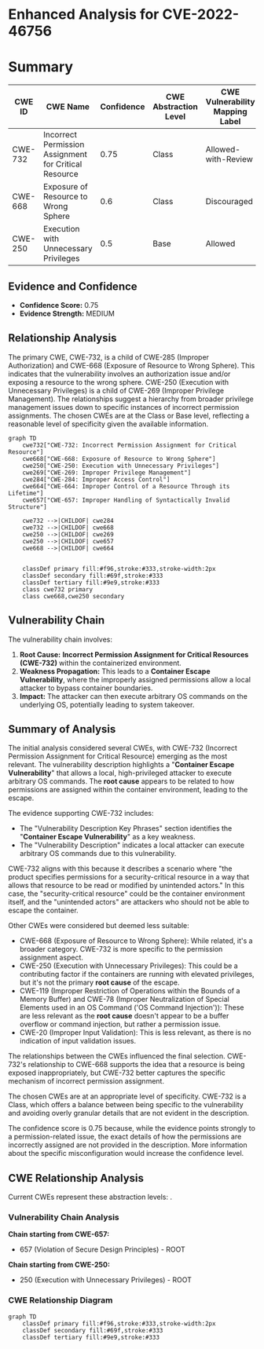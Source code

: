 # Enhanced Analysis for CVE-2022-46756

# Summary
| CWE ID | CWE Name | Confidence | CWE Abstraction Level | CWE Vulnerability Mapping Label | CWE-Vulnerability Mapping Notes |
|---|---|---|---|---|---|
| CWE-732 | Incorrect Permission Assignment for Critical Resource | 0.75 | Class | Allowed-with-Review | Primary CWE |
| CWE-668 | Exposure of Resource to Wrong Sphere | 0.6 | Class | Discouraged | Secondary Candidate |
| CWE-250 | Execution with Unnecessary Privileges | 0.5 | Base | Allowed | Secondary Candidate |

## Evidence and Confidence

*   **Confidence Score:** 0.75
*   **Evidence Strength:** MEDIUM

## Relationship Analysis
The primary CWE, CWE-732, is a child of CWE-285 (Improper Authorization) and CWE-668 (Exposure of Resource to Wrong Sphere). This indicates that the vulnerability involves an authorization issue and/or exposing a resource to the wrong sphere. CWE-250 (Execution with Unnecessary Privileges) is a child of CWE-269 (Improper Privilege Management). The relationships suggest a hierarchy from broader privilege management issues down to specific instances of incorrect permission assignments. The chosen CWEs are at the Class or Base level, reflecting a reasonable level of specificity given the available information.

```mermaid
graph TD
    cwe732["CWE-732: Incorrect Permission Assignment for Critical Resource"]
    cwe668["CWE-668: Exposure of Resource to Wrong Sphere"]
    cwe250["CWE-250: Execution with Unnecessary Privileges"]
    cwe269["CWE-269: Improper Privilege Management"]
    cwe284["CWE-284: Improper Access Control"]
    cwe664["CWE-664: Improper Control of a Resource Through its Lifetime"]
    cwe657["CWE-657: Improper Handling of Syntactically Invalid Structure"]

    cwe732 -->|CHILDOF| cwe284
    cwe732 -->|CHILDOF| cwe668
    cwe250 -->|CHILDOF| cwe269
    cwe250 -->|CHILDOF| cwe657
    cwe668 -->|CHILDOF| cwe664
    

    classDef primary fill:#f96,stroke:#333,stroke-width:2px
    classDef secondary fill:#69f,stroke:#333
    classDef tertiary fill:#9e9,stroke:#333
    class cwe732 primary
    class cwe668,cwe250 secondary
```

## Vulnerability Chain
The vulnerability chain involves:

1.  **Root Cause:** **Incorrect Permission Assignment for Critical Resources (CWE-732)** within the containerized environment.
2.  **Weakness Propagation:** This leads to a **Container Escape Vulnerability**, where the improperly assigned permissions allow a local attacker to bypass container boundaries.
3.  **Impact:** The attacker can then execute arbitrary OS commands on the underlying OS, potentially leading to system takeover.

## Summary of Analysis
The initial analysis considered several CWEs, with CWE-732 (Incorrect Permission Assignment for Critical Resource) emerging as the most relevant. The vulnerability description highlights a "**Container Escape Vulnerability**" that allows a local, high-privileged attacker to execute arbitrary OS commands. The **root cause** appears to be related to how permissions are assigned within the container environment, leading to the escape.

The evidence supporting CWE-732 includes:
*   The "Vulnerability Description Key Phrases" section identifies the "**Container Escape Vulnerability**" as a key weakness.
*   The "Vulnerability Description" indicates a local attacker can execute arbitrary OS commands due to this vulnerability.

CWE-732 aligns with this because it describes a scenario where "the product specifies permissions for a security-critical resource in a way that allows that resource to be read or modified by unintended actors." In this case, the "security-critical resource" could be the container environment itself, and the "unintended actors" are attackers who should not be able to escape the container.

Other CWEs were considered but deemed less suitable:

*   CWE-668 (Exposure of Resource to Wrong Sphere): While related, it's a broader category. CWE-732 is more specific to the permission assignment aspect.
*   CWE-250 (Execution with Unnecessary Privileges): This could be a contributing factor if the containers are running with elevated privileges, but it's not the primary **root cause** of the escape.
*   CWE-119 (Improper Restriction of Operations within the Bounds of a Memory Buffer) and CWE-78 (Improper Neutralization of Special Elements used in an OS Command ('OS Command Injection')): These are less relevant as the **root cause** doesn't appear to be a buffer overflow or command injection, but rather a permission issue.
*   CWE-20 (Improper Input Validation): This is less relevant, as there is no indication of input validation issues.

The relationships between the CWEs influenced the final selection. CWE-732's relationship to CWE-668 supports the idea that a resource is being exposed inappropriately, but CWE-732 better captures the specific mechanism of incorrect permission assignment.

The chosen CWEs are at an appropriate level of specificity. CWE-732 is a Class, which offers a balance between being specific to the vulnerability and avoiding overly granular details that are not evident in the description.

The confidence score is 0.75 because, while the evidence points strongly to a permission-related issue, the exact details of how the permissions are incorrectly assigned are not provided in the description. More information about the specific misconfiguration would increase the confidence level.


## CWE Relationship Analysis

Current CWEs represent these abstraction levels: .


### Vulnerability Chain Analysis

**Chain starting from CWE-657:**
- 657 (Violation of Secure Design Principles) - ROOT


**Chain starting from CWE-250:**
- 250 (Execution with Unnecessary Privileges) - ROOT



### CWE Relationship Diagram

```mermaid
graph TD
    classDef primary fill:#f96,stroke:#333,stroke-width:2px
    classDef secondary fill:#69f,stroke:#333
    classDef tertiary fill:#9e9,stroke:#333
```